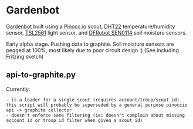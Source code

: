 # Gardenbot

[Gardenbot](http://gardenbot.org/) built using a [Pinocc.io](http://pinocc.io) scout, [DHT22](https://www.adafruit.com/products/385) temperature/humidity sensor, [TSL2561](http://www.adafruit.com/products/439) light sensor, and [DFRobot SEN0114](http://www.dfrobot.com/index.php?route=product/product&product_id=599#.UhflOL-N_H0) soil moisture sensors.

Early alpha stage. Pushing data to graphite. Soil moisture sensors are pegged at 100%, most likely due to poor circuit design :) (See including Fritzing sketch)

## api-to-graphite.py

Currently:

	- is a loader for a single scout (requires account/troup/scout id). this script will probably be superseded by a general purpose pinoccio api -> graphite collector
	- doesn't enforce sane filtering (ie: doesn't complain about missing account id or troop id filter when given a scout id)
